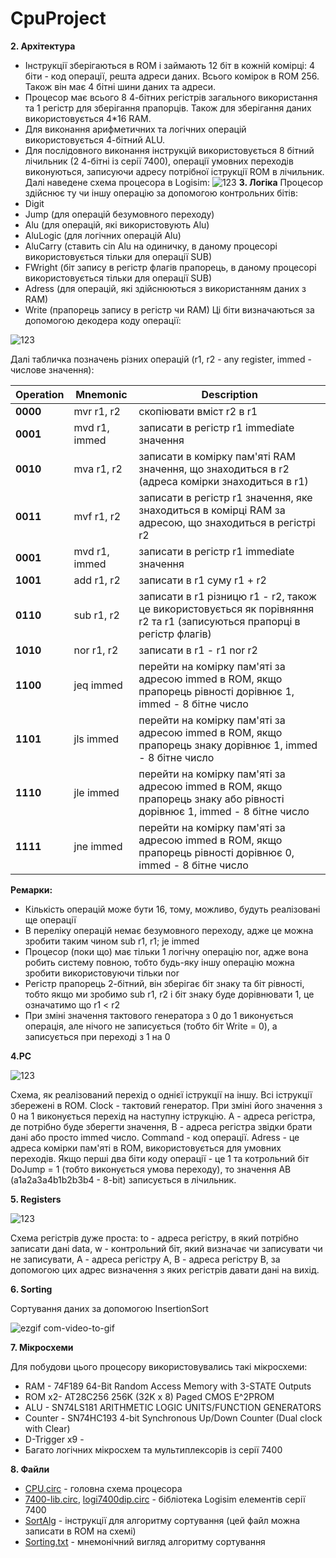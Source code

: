 # CpuProject

**2. Архітектура**
* Інструкції зберігаються в ROM і займають 12 біт в кожній комірці: 4 біти - код операції, решта адреси даних. Всього комірок в ROM 256. Також він має 4 бітні шини даних та адреси.
* Процесор має всього 8 4-бітних регістрів загального використання та 1 регістр для зберігання прапорців. Також для зберігання даних використовується 4*16 RAM.
* Для виконання арифметичних та логічних операцій використовується 4-бітний ALU.
* Для послідовного виконання інструкцій використовується 8 бітний лічильник (2 4-бітні із серії 7400), операції умовних переходів виконуються, записуючи адресу потрібної іструкції ROM в лічильник.
Далі наведене схема процесора в Logisim:
![123](https://user-images.githubusercontent.com/47101236/71410781-50515200-264f-11ea-9a8f-272eefc34685.png)
**3. Логіка**
Процесор здійснює ту чи іншу операцію за допомогою контрольних бітів:
* Digit
* Jump (для операцій безумовного переходу)
* Alu (для операцій, які використовують Alu)
* AluLogic (для логічних операцій Alu)
* AluCarry (ставить cin Alu на одиничку, в даному процесорі використовується тільки для операції SUB)
* FWright (біт запису в регістр флагів прапорець, в даному процесорі використовується тільки для операції SUB)
* Adress (для операцій, які здійснюються з використанням даних з RAM)
* Write (прапорець запису в регістр чи RAM)
Ці біти визначаються за допомогою декодера коду операції:

![123](https://user-images.githubusercontent.com/47101236/71411098-a1157a80-2650-11ea-81af-d82ccdad5dee.png)

Далі табличка позначень різних операцій (r1, r2 - any register, immed - числове значення):


Operation              | Mnemonic                                                                                                                                                                                                                                                                                                                                       | Description
------------------------ | --------------------------------------------------------------------------------------------------------------------------------------------------------------------------------------------------------------------------------------------------------------------------------------------------------------------------------------------- | ---------
**0000**            | mvr r1, r2 | скопіювати вміст r2 в r1
**0001**            | mvd r1, immed | записати в регістр r1 immediate значення
**0010**            | mva r1, r2 | записати в комірку пам'яті RAM значення, що знаходиться в r2 (адреса комірки знаходиться в r1)
**0011**            | mvf r1, r2 | записати в регістр r1 значення, яке знаходиться в комірці RAM за адресою, що знаходиться в регістрі r2
**0001**            | mvd r1, immed | записати в регістр r1 immediate значення
**1001**            | add r1, r2 | записати в r1 суму r1 + r2
**0110**            | sub r1, r2 | записати в r1 різницю r1 - r2, також це використовується як порівняння r2 та r1 (записуються прапорці в регістр флагів)
**1010**            | nor r1, r2 | записати в r1 - r1 nor r2
**1100**            | jeq immed | перейти на комірку пам'яті за адресою immed в ROM, якщо прапорець рівності дорівнює 1, immed - 8 бітне число
**1101**            | jls immed | перейти на комірку пам'яті за адресою immed в ROM, якщо прапорець знаку дорівнює 1, immed - 8 бітне число
**1110**            | jle immed | перейти на комірку пам'яті за адресою immed в ROM, якщо прапорець знаку або рівності дорівнює 1, immed - 8 бітне число
**1111**            | jne immed | перейти на комірку пам'яті за адресою immed в ROM, якщо прапорець рівності дорівнює 0, immed - 8 бітне число |


**Ремарки:**
* Кількість операцій може бути 16, тому, можливо, будуть реалізовані ще операції
* В переліку операцій немає безумовного переходу, адже це можна зробити таким чином sub r1, r1; je immed
* Процесор (поки що) має тільки 1 логічну операцію nor, адже вона робить систему повною, тобто будь-яку іншу операцію можна зробити використовуючи тільки nor
* Регістр прапорець 2-бітний, він зберігає біт знаку та біт рівності, тобто якщо ми зробимо sub r1, r2 і біт знаку буде дорівнювати 1, це означатимо що r1 < r2
* При зміні значення тактового генератора з 0 до 1 виконується операція, але нічого не записується (тобто біт Write = 0), а записується при переході з 1 на 0

**4.PC**


![123](https://user-images.githubusercontent.com/47101236/71412603-1be19400-2657-11ea-98df-1887b4223035.png)

Схема, як реалізований перехід о однієї іструкції на іншу. Всі іструкції збережені в ROM. Clock - тактовий генератор. При зміні його значення з 0 на 1 виконується перехід на наступну іструкцію. A - адреса регістра, де потрібно буде зберегти значення, B - адреса регістра звідки брати дані або просто immed число. Command - код операції. Adress - це адреса комірки пам'яті в ROM, використовується для умовних переходів. Якщо перші два біти коду операції - це 1 та котрольний біт DoJump = 1 (тобто виконується умова переходу), то значення AB (a1a2a3a4b1b2b3b4 - 8-bit) записується в лічильник.


**5. Registers**

![123](https://user-images.githubusercontent.com/47101236/71412894-539d0b80-2658-11ea-818d-aab0a1c8a005.png)

Схема регістрів дуже проста: to - адреса регістру, в який потрібно записати дані data, w - контрольний біт, який визначає чи записувати чи не записувати, A - адреса регістру A, B - адреса регістру B, за допомогою цих адрес визначення з яких регістрів давати дані на вихід.

**6. Sorting**

Сортування даних за допомогою InsertionSort

![ezgif com-video-to-gif](https://user-images.githubusercontent.com/47101236/71413186-b5aa4080-2659-11ea-9951-ba7b5f5f1796.gif)

**7. Мікросхеми**

Для побудови цього процесору використовувались такі мікросхеми:

* RAM - 74F189 64-Bit Random Access Memory with 3-STATE Outputs
* ROM x2- AT28C256 256K (32K x 8) Paged CMOS E^2PROM
* ALU - SN74LS181 ARITHMETIC LOGIC UNITS/FUNCTION GENERATORS
* Counter - SN74HC193 4-bit Synchronous Up/Down Counter (Dual clock with Clear)
* D-Trigger х9 -
* Багато логічних мікросхем та мультиплексорів із серії 7400

**8. Файли**

*  [CPU.circ](https://github.com/shakhovm/CpuProject/blob/master/CPU.circ) - головна схема процесора
*  [7400-lib.circ](https://github.com/shakhovm/CpuProject/blob/master/7400-lib.circ), [logi7400dip.circ](https://github.com/shakhovm/CpuProject/blob/master/logi7400dip.circ) - бібліотека Logisim елементів серії 7400
* [SortAlg](https://github.com/shakhovm/CpuProject/blob/master/SortAlg) - інструкції для алгоритму сортування (цей файл можна записати в ROM на схемі)
* [Sorting.txt](https://github.com/shakhovm/CpuProject/blob/master/Sorting.txt) - мнемонічний вигляд алгоритму сортування
